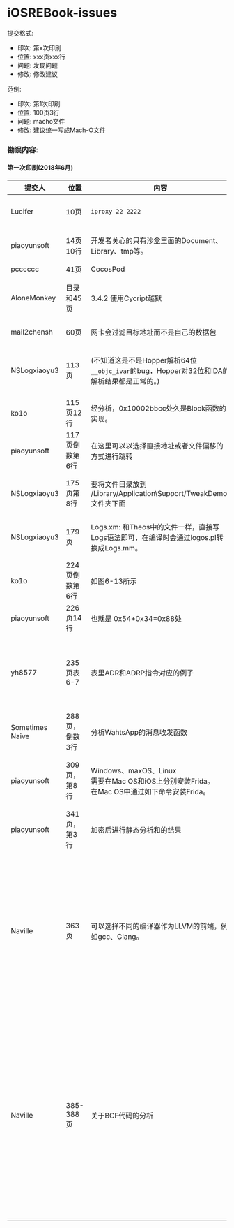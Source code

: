 # iOSREBook-issues

提交格式:

* 印次: 第x次印刷
* 位置: xxx页xxx行
* 问题: 发现问题
* 修改: 修改建议

范例:

* 印次: 第1次印刷
* 位置: 100页3行
* 问题: macho文件
* 修改: 建议统一写成Mach-O文件

### 勘误内容:

#### 第一次印刷(2018年6月)

|提交人|位置|内容|问题|修改|备注|
|---|---|---|---|---|---|
|Lucifer|10页|`iproxy 22 2222`|[issue12](https://github.com/AloneMonkey/iOSREBook-issues/issues/12)|`iproxy 2222 22`|端口写反了，是映射本地端口2222到设备的22端口|
|piaoyunsoft|14页10行|开发者关心的只有沙盒里面的Document、Library、tmp等。|[issue16](https://github.com/AloneMonkey/iOSREBook-issues/issues/16)|开发者关心的只有沙盒里面的Documents、Library、tmp等。|少了个s|
|pcccccc|41页|CocosPod|[issue8](https://github.com/AloneMonkey/iOSREBook-issues/issues/8)|CocoaPods|单词写错|
|AloneMonkey|目录和45页|3.4.2 使用Cycript越狱|[issue7](https://github.com/AloneMonkey/iOSREBook-issues/issues/7)|3.4.2 越狱使用Cycript|语义有误，不是使用Cycript越狱，而是在越狱环境下使用Cycript|
|mail2chensh|60页|网卡会过滤目标地址而不是自己的数据包|[issue10](https://github.com/AloneMonkey/iOSREBook-issues/issues/10)|网卡会过滤目标地址不是自己的数据包|多了个字|
|NSLogxiaoyu3|113页|(不知道这是不是Hopper解析64位`__objc_ivar`的bug，Hopper对32位和IDA的解析结果都是正常的。)|[issue9](https://github.com/AloneMonkey/iOSREBook-issues/issues/9)|(经验证，在用 Hopper 打开文件时取消勾选“Start automatic analysis after the file is loaded”复选框即可正常显示)|见issue。|
|ko1o|115页12行|经分析，0x10002bbcc处久是Block函数的实现。|[issue5](https://github.com/AloneMonkey/iOSREBook-issues/issues/5)|经分析，0x10002bbcc处就是Block函数的实现。|错别字|
|piaoyunsoft|117页倒数第6行|在这里可以以选择直接地址或者文件偏移的方式进行跳转|[issue17](https://github.com/AloneMonkey/iOSREBook-issues/issues/17)|在这里可以直接选择地址或者文件偏移进行跳转|语句不通|
| NSLogxiaoyu3 |175页第8行|要将文件目录放到 /Library/Application\Support/TweakDemo/ 文件夹下面|[issue14](https://github.com/AloneMonkey/iOSREBook-issues/issues/14)|要将文件目录放到 /Library/Application\ Support/TweakDemo/ 文件夹下面|目录路径中少个空格|
|NSLogxiaoyu3|179页|Logs.xm: 和Theos中的文件一样，直接写Logs语法即可，在编译时会通过logos.pl转换成Logs.mm。|[issue13](https://github.com/AloneMonkey/iOSREBook-issues/issues/13)|Logos.xm: 和Theos中的文件一样，直接写Logos语法即可，在编译时会通过logos.pl转换成Logos.mm。|Logs改成成Logos|
|ko1o|224页倒数第6行|如图6-13所示|[issue4](https://github.com/AloneMonkey/iOSREBook-issues/issues/4)|如图6-14所示|图的编号写错了|
|piaoyunsoft|226页14行|也就是 0x54+0x34=0x88处|[issue15](https://github.com/AloneMonkey/iOSREBook-issues/issues/15)|也就是 0x2D054+0x34=0x2D088处|地址写全|
|yh8577|235页表6-7|表里ADR和ADRP指令对应的例子|[issue6](https://github.com/AloneMonkey/iOSREBook-issues/issues/6)|ADR指令的例子修改为`ADR x1, #0x1234`，<br>ADRP指令的例子修改为`ADRP x1, #0x1234`，<br>ADRP指令对应的含义修改为`base=PC[];base<11:0> = Zeros(12);x1 = base + 0x1234;`|指令的例子写错了，ADRP的含义优化一下。|
|Sometimes Naive|288页，倒数3行|分析WahtsApp的消息收发函数|[issue11](https://github.com/AloneMonkey/iOSREBook-issues/issues/11)|分析WhatsApp的消息收发函数|错别字|
|piaoyunsoft|309页，第8行|Windows、maxOS、Linux<br>需要在Mac OS和iOS上分别安装Frida。<br>在Mac OS中通过如下命令安装Frida。|[issue18](https://github.com/AloneMonkey/iOSREBook-issues/issues/18)|Windows、macOS、Linux<br>需要在macOS和iOS上分别安装Frida。<br>在macOS中通过如下命令安装Frida。|统一使用macOS|
|piaoyunsoft|341页，第3行|加密后进行静态分析和的结果|[issue19](https://github.com/AloneMonkey/iOSREBook-issues/issues/19)|加密后进行静态分析的结果|多了个 和|
|Naville|363页|可以选择不同的编译器作为LLVM的前端，例如gcc、Clang。|[issue3](https://github.com/AloneMonkey/iOSREBook-issues/issues/3)|LLVM-GCC和Clang都可以作为LLVM的前端。|这里使用编译器不太恰当，gcc其实指的是LLVM-GCC，早期的LLVM没有一个完整的前端，社区使用GCC的前端去生成LLVM IR，这个修改后的GCC前端被称为["DragonEgg"](https://dragonegg.llvm.org/)，但是在LLVM 3之后就不再维护开发了，使用LLVM自己的前端[Clang](http://clang.llvm.org/)。|
|Naville|385-388页|关于BCF代码的分析|[issue1](https://github.com/AloneMonkey/iOSREBook-issues/issues/1)|暂时不修改|1. 在最后直接遍历删除DebugIntrinsics也是一种方法。 <br> 2. EHPad过滤问题，其实解释都是说明同一个问题。 <br> 3. c++ 头文件没找到的问题，笔者暂时没有带libcxx试过，不过目前把头文件加上include search path就行。 <br> 4. 这里通过opt加载只是一个例子，后面的内容也说明可以直接加到PassManager编译成静态库。|


